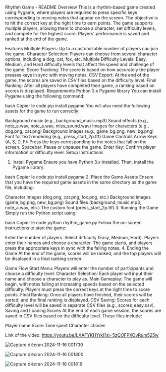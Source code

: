 Rhythm Game - README
Overview
This is a rhythm-based game created using Pygame, where players are required to press specific keys corresponding to moving notes that appear on the screen. The objective is to hit the correct key at the right time to earn points. The game supports multiple players, allowing them to choose a character, set difficulty levels, and compete for the highest score. Players' performance is saved and ranked at the end of the game.

Features
Multiple Players: Up to a customizable number of players can join the game.
Character Selection: Players can choose from several character options, including a dog, cat, fox, etc.
Multiple Difficulty Levels: Easy, Medium, and Hard difficulty levels that affect the speed and challenge of the game.
Score Tracking: The score is based on how accurately the player presses keys in sync with moving notes.
CSV Export: At the end of the game, the scores are saved in CSV files based on the difficulty level.
Final Ranking: After all players have completed their game, a ranking based on scores is displayed.
Requirements
Python 3.x
Pygame library
You can install Pygame using the following command:

bash
Copier le code
pip install pygame
You will also need the following assets for the game to run correctly:

Background music (e.g., background_music.mp3)
Sound effects (e.g., note_a.wav, note_s.wav, miss_sound.wav)
Images for characters (e.g., dog.png, cat.png)
Background images (e.g., game_bg.png, new_bg.png)
Font for text rendering (e.g., press_start_2p.ttf)
Game Controls
Arrow Keys (A, S, D, F): Press the keys corresponding to the notes that fall on the screen.
Spacebar: Pause or unpause the game.
Enter Key: Confirm player information or difficulty level.
Setup Instructions
1. Install Pygame
Ensure you have Python 3.x installed. Then, install the Pygame library:

bash
Copier le code
pip install pygame
2. Place the Game Assets
Ensure that you have the required game assets in the same directory as the game file, including:

Character images (dog.png, cat.png, fox.png, etc.)
Background images (game_bg.png, new_bg.png)
Sound files (background_music.mp3, note_a.wav, etc.)
The custom font (press_start_2p.ttf)
3. Running the Game
Simply run the Python script using:

bash
Copier le code
python rhythm_game.py
Follow the on-screen instructions to start the game:

Enter the number of players.
Select difficulty (Easy, Medium, Hard).
Players enter their names and choose a character.
The game starts, and players press the appropriate keys in sync with the falling notes.
4. Ending the Game
At the end of the game, scores will be ranked, and the top players will be displayed in a final ranking screen.

Game Flow
Start Menu: Players will enter the number of participants and choose a difficulty level.
Character Selection: Each player will input their name and choose a character to play as.
Main Gameplay: The game will begin, with notes falling at increasing speeds based on the selected difficulty. Players must press the correct keys at the right time to score points.
Final Ranking: Once all players have finished, their scores will be sorted, and the final ranking is displayed.
CSV Saving: Scores for each difficulty level will be saved in separate CSV files (e.g., scores_easy.csv).
Saving and Loading Scores
At the end of each game session, the scores are saved in CSV files based on the difficulty level. These files include:

Player name
Score
Time spent
Character chosen



Link of the video:
https://youtu.be/LXAFYKHYrkI?si=5zQOFPXOvRum525w

![Capture d’écran 2024-11-16 001730](https://github.com/user-attachments/assets/7c6560d9-7d77-4627-af8e-63de4283b631)

![Capture d’écran 2024-11-16 001800](https://github.com/user-attachments/assets/28ddf023-07bd-4a95-b1c9-7c9855b43d94)


![Capture d’écran 2024-11-16 001816](https://github.com/user-attachments/assets/9fc14700-9b7b-4537-b1b2-760e606dc62a)





